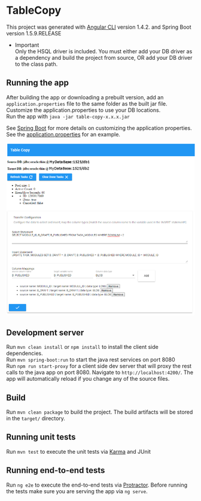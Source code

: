 # TableCopy

This project was generated with [Angular CLI](https://github.com/angular/angular-cli) version 1.4.2. and Spring Boot version 1.5.9.RELEASE  

* Important  
Only the HSQL driver is included. You must either add your DB driver as a dependency and build the project from source, OR add your DB driver to the class path.  

## Running the app  
After building the app or downloading a prebuilt version, add an `application.properties` file to the same folder as the built jar file.  
Customize the application.properties to use your DB locations.  
Run the app with `java -jar table-copy-x.x.x.jar`  

See [Spring Boot](https://docs.spring.io/spring-boot/docs/current/reference/html/boot-features-external-config.html#boot-features-external-config-application-property-files) for more details on customizing the application properties.  
See the [application.properties](./src/main/resources/application.properties) for an example.  

![example](./src/test/resources/img/example.png)  

## Development server
Run `mvn clean install` or `npm install` to install the client side dependencies.  
Run `mvn spring-boot:run` to start the java rest services on port 8080   
Run `npm run start-proxy` for a client side dev server that will proxy the rest calls to the java app on port 8080. Navigate to `http://localhost:4200/`. The app will automatically reload if you change any of the source files.

## Build

Run `mvn clean package` to build the project. The build artifacts will be stored in the `target/` directory.

## Running unit tests

Run `mvn test` to execute the unit tests via [Karma](https://karma-runner.github.io) and JUnit

## Running end-to-end tests

Run `ng e2e` to execute the end-to-end tests via [Protractor](http://www.protractortest.org/).
Before running the tests make sure you are serving the app via `ng serve`.

